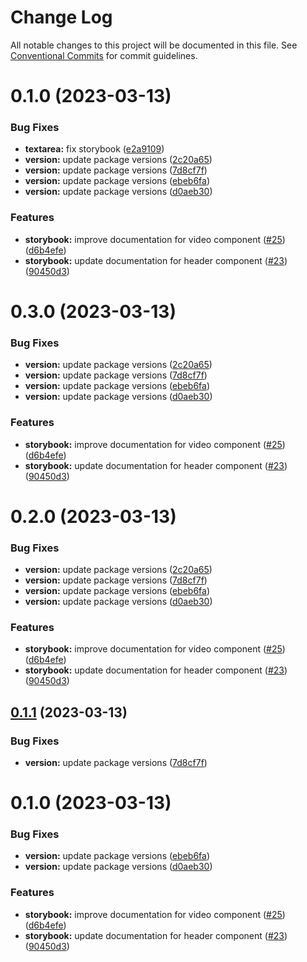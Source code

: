 # Change Log

All notable changes to this project will be documented in this file.
See [Conventional Commits](https://conventionalcommits.org) for commit guidelines.

# 0.1.0 (2023-03-13)

### Bug Fixes

- **textarea:** fix storybook ([e2a9109](https://github.com/yml-org/fe-component-library/commit/e2a9109798c17c77092555e83d73f50f0aedfec6))
- **version:** update package versions ([2c20a65](https://github.com/yml-org/fe-component-library/commit/2c20a6508da35e35a82b3572c27d37f5828749a6))
- **version:** update package versions ([7d8cf7f](https://github.com/yml-org/fe-component-library/commit/7d8cf7f15d4f548555eb74705c83e8125f89486c))
- **version:** update package versions ([ebeb6fa](https://github.com/yml-org/fe-component-library/commit/ebeb6faaae123cac74215813d1d1ffaf01fee0cc))
- **version:** update package versions ([d0aeb30](https://github.com/yml-org/fe-component-library/commit/d0aeb30a06f38e6a5b5b2f309f2cd86448a848e8))

### Features

- **storybook:** improve documentation for video component ([#25](https://github.com/yml-org/fe-component-library/issues/25)) ([d6b4efe](https://github.com/yml-org/fe-component-library/commit/d6b4efe080a4cc84def09d196143c3589745b71a))
- **storybook:** update documentation for header component ([#23](https://github.com/yml-org/fe-component-library/issues/23)) ([90450d3](https://github.com/yml-org/fe-component-library/commit/90450d3214c9b967eb29210d8fde3d41acb90619))

# 0.3.0 (2023-03-13)

### Bug Fixes

- **version:** update package versions ([2c20a65](https://github.com/yml-org/fe-component-library/commit/2c20a6508da35e35a82b3572c27d37f5828749a6))
- **version:** update package versions ([7d8cf7f](https://github.com/yml-org/fe-component-library/commit/7d8cf7f15d4f548555eb74705c83e8125f89486c))
- **version:** update package versions ([ebeb6fa](https://github.com/yml-org/fe-component-library/commit/ebeb6faaae123cac74215813d1d1ffaf01fee0cc))
- **version:** update package versions ([d0aeb30](https://github.com/yml-org/fe-component-library/commit/d0aeb30a06f38e6a5b5b2f309f2cd86448a848e8))

### Features

- **storybook:** improve documentation for video component ([#25](https://github.com/yml-org/fe-component-library/issues/25)) ([d6b4efe](https://github.com/yml-org/fe-component-library/commit/d6b4efe080a4cc84def09d196143c3589745b71a))
- **storybook:** update documentation for header component ([#23](https://github.com/yml-org/fe-component-library/issues/23)) ([90450d3](https://github.com/yml-org/fe-component-library/commit/90450d3214c9b967eb29210d8fde3d41acb90619))

# 0.2.0 (2023-03-13)

### Bug Fixes

- **version:** update package versions ([2c20a65](https://github.com/yml-org/fe-component-library/commit/2c20a6508da35e35a82b3572c27d37f5828749a6))
- **version:** update package versions ([7d8cf7f](https://github.com/yml-org/fe-component-library/commit/7d8cf7f15d4f548555eb74705c83e8125f89486c))
- **version:** update package versions ([ebeb6fa](https://github.com/yml-org/fe-component-library/commit/ebeb6faaae123cac74215813d1d1ffaf01fee0cc))
- **version:** update package versions ([d0aeb30](https://github.com/yml-org/fe-component-library/commit/d0aeb30a06f38e6a5b5b2f309f2cd86448a848e8))

### Features

- **storybook:** improve documentation for video component ([#25](https://github.com/yml-org/fe-component-library/issues/25)) ([d6b4efe](https://github.com/yml-org/fe-component-library/commit/d6b4efe080a4cc84def09d196143c3589745b71a))
- **storybook:** update documentation for header component ([#23](https://github.com/yml-org/fe-component-library/issues/23)) ([90450d3](https://github.com/yml-org/fe-component-library/commit/90450d3214c9b967eb29210d8fde3d41acb90619))

## [0.1.1](https://github.com/yml-org/fe-component-library/compare/@yml-webcl/video@0.1.0...@yml-webcl/video@0.1.1) (2023-03-13)

### Bug Fixes

- **version:** update package versions ([7d8cf7f](https://github.com/yml-org/fe-component-library/commit/7d8cf7f15d4f548555eb74705c83e8125f89486c))

# 0.1.0 (2023-03-13)

### Bug Fixes

- **version:** update package versions ([ebeb6fa](https://github.com/yml-org/fe-component-library/commit/ebeb6faaae123cac74215813d1d1ffaf01fee0cc))
- **version:** update package versions ([d0aeb30](https://github.com/yml-org/fe-component-library/commit/d0aeb30a06f38e6a5b5b2f309f2cd86448a848e8))

### Features

- **storybook:** improve documentation for video component ([#25](https://github.com/yml-org/fe-component-library/issues/25)) ([d6b4efe](https://github.com/yml-org/fe-component-library/commit/d6b4efe080a4cc84def09d196143c3589745b71a))
- **storybook:** update documentation for header component ([#23](https://github.com/yml-org/fe-component-library/issues/23)) ([90450d3](https://github.com/yml-org/fe-component-library/commit/90450d3214c9b967eb29210d8fde3d41acb90619))
